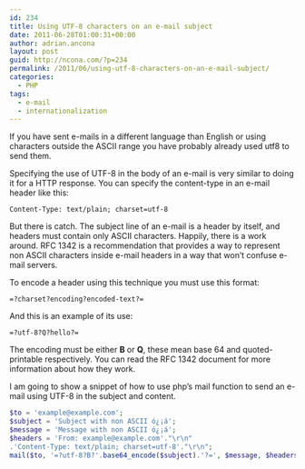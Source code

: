 ```yaml
---
id: 234
title: Using UTF-8 characters on an e-mail subject
date: 2011-06-28T01:00:31+00:00
author: adrian.ancona
layout: post
guid: http://ncona.com/?p=234
permalink: /2011/06/using-utf-8-characters-on-an-e-mail-subject/
categories:
  - PHP
tags:
  - e-mail
  - internationalization
---
```

If you have sent e-mails in a different language than English or using characters outside the ASCII range you have probably already used utf8 to send them.

Specifying the use of UTF-8 in the body of an e-mail is very similar to doing it for a HTTP response. You can specify the content-type in an e-mail header like this:

```
Content-Type: text/plain; charset=utf-8
```

But there is catch. The subject line of an e-mail is a header by itself, and headers must contain only ASCII characters. Happily, there is a work around. RFC 1342 is a recommendation that provides a way to represent non ASCII characters inside e-mail headers in a way that won&#8217;t confuse e-mail servers.

<!--more-->

To encode a header using this technique you must use this format:

```
=?charset?encoding?encoded-text?=
```

And this is an example of its use:

```
=?utf-8?Q?hello?=
```

The encoding must be either **B** or **Q**, these mean base 64 and quoted-printable respectively. You can read the RFC 1342 document for more information about how they work.

I am going to show a snippet of how to use php&#8217;s mail function to send an e-mail using UTF-8 in the subject and content.

```php
$to = 'example@example.com';
$subject = 'Subject with non ASCII ó¿¡á';
$message = 'Message with non ASCII ó¿¡á';
$headers = 'From: example@example.com'."\r\n"
.'Content-Type: text/plain; charset=utf-8'."\r\n";
mail($to, '=?utf-8?B?'.base64_encode($subject).'?=', $message, $headers)
```
